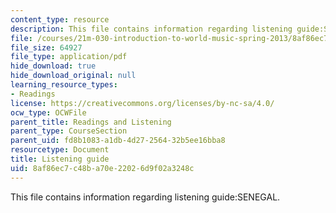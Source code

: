 ```yaml
---
content_type: resource
description: This file contains information regarding listening guide:SENEGAL.
file: /courses/21m-030-introduction-to-world-music-spring-2013/8af86ec7c48ba70e22026d9f02a3248c_MIT21M_030S13_listnsabar.pdf
file_size: 64927
file_type: application/pdf
hide_download: true
hide_download_original: null
learning_resource_types:
- Readings
license: https://creativecommons.org/licenses/by-nc-sa/4.0/
ocw_type: OCWFile
parent_title: Readings and Listening
parent_type: CourseSection
parent_uid: fd8b1083-a1db-4d27-2564-32b5ee16bba8
resourcetype: Document
title: Listening guide
uid: 8af86ec7-c48b-a70e-2202-6d9f02a3248c
---
```

This file contains information regarding listening guide:SENEGAL.